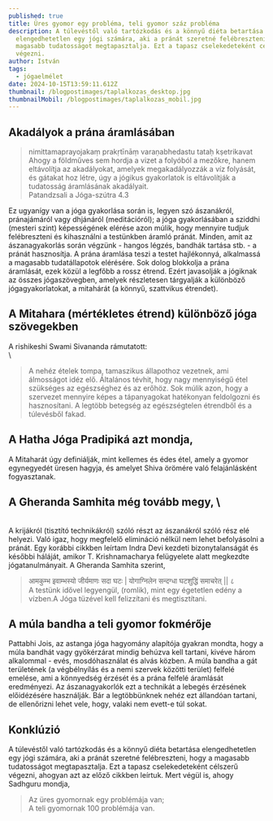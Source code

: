 ```yaml
---
published: true
title: Üres gyomor egy probléma, teli gyomor száz probléma
description: A túlevéstől való tartózkodás és a könnyű diéta betartása
  elengedhetetlen egy jógi számára, aki a pránát szeretné felébreszteni, hogy a
  magasabb tudatosságot megtapasztalja. Ezt a tapasz cselekedeteként célszerű
  végezni.
author: István
tags:
  - jógaelmélet
date: 2024-10-15T13:59:11.612Z
thumbnail: /blogpostimages/taplalkozas_desktop.jpg
thumbnailMobil: /blogpostimages/taplalkozas_mobil.jpg
---
```

## Akadályok a prána áramlásában 

> nimittamaprayojakaṃ prakṛtīnāṃ varaṇabhedastu tataḥ kṣetrikavat\
> Ahogy a földműves sem hordja a vizet a folyóból a mezőkre, hanem eltávolítja az akadályokat, amelyek megakadályozzák a víz folyását, és gátakat hoz létre,  úgy a jógikus gyakorlatok is eltávolítják a tudatosság áramlásának akadályait. \
> Patandzsali a Jóga-szútra 4.3

Ez ugyanígy van a jóga gyakorlása során is, legyen szó ászanákról, pránajámáról vagy dhjánáról (meditációról); a jóga gyakorlásában a sziddhi (mesteri szint) képességének elérése azon múlik, hogy mennyire tudjuk felébreszteni és kihasználni a testünkben áramló pránát. Minden, amit az ászanagyakorlás során végzünk - hangos légzés, bandhák tartása stb. - a pránát hasznosítja. A prána áramlása teszi a testet hajlékonnyá, alkalmassá a magasabb tudatállapotok elérésére. Sok dolog blokkolja a prána áramlását, ezek közül a legfőbb a rossz étrend. Ezért javasolják a jógiknak az összes jógaszövegben, amelyek részletesen tárgyalják a különböző jógagyakorlatokat, a mitahárát (a könnyű, szattvikus étrendet).

## A Mitahara (mértékletes étrend) különböző jóga szövegekben

A rishikeshi Swami Sivananda rámutatott: \
\
> A nehéz ételek tompa, tamaszikus állapothoz vezetnek, ami álmosságot idéz elő. Általános tévhit, hogy nagy mennyiségű étel szükséges az egészséghez és az erőhöz. Sok múlik azon, hogy a szervezet mennyire képes a tápanyagokat hatékonyan feldolgozni és hasznosítani. A legtöbb betegség az egészségtelen étrendből és a túlevésből fakad.

## A Hatha Jóga Pradipiká azt mondja,

A Mitaharát úgy definiálják, mint kellemes és édes étel, amely a gyomor egynegyedét üresen hagyja, és amelyet Shiva örömére való felajánlásként fogyasztanak.

## A Gheranda Samhita még tovább megy,  \
\
A krijákról (tisztító technikákról) szóló részt az ászanákról szóló rész elé helyezi. Való igaz, hogy megfelelő elimináció nélkül nem lehet befolyásolni a pránát.  Egy korábbi cikkben leírtam Indra Devi kezdeti bizonytalanságát és későbbi háláját, amikor T. Krishnamacharya felügyelete alatt megkezdte jógatanulmányait. A Gheranda Samhita szerint,

> आमकुम्भ इवाम्भस्यो जीर्यमाणः सदा घटः | योगाग्निलेन सन्दग्धा घटशुद्धिं समाचरेत् || ८\
> A testünk idővel legyengül, (romlik), mint egy égetetlen edény a vízben. ​​A Jóga tüzével kell felizzítani és megtisztítani.  

## A múla bandha a teli gyomor fokmérője

Pattabhi Jois, az astanga jóga hagyomány alapítója gyakran mondta, hogy a múla bandhát vagy gyökérzárat mindig behúzva kell tartani, kivéve három alkalommal - evés, mosdóhasználat és alvás közben. A múla bandha a gát területének (a végbélnyílás és a nemi szervek közötti terület) felfelé emelése, ami a könnyedség érzését és a prána felfelé áramlását eredményezi. Az ászanagyakorlók ezt a technikát a lebegés érzésének előidézésére használják. Bár a legtöbbünknek nehéz ezt állandóan tartani, de ellenőrizni lehet vele, hogy, valaki nem evett-e túl sokat.

## Konklúzió

A túlevéstől való tartózkodás és a könnyű diéta betartása elengedhetetlen egy jógi számára, aki a pránát szeretné felébreszteni, hogy a magasabb tudatosságot megtapasztalja. Ezt a tapasz cselekedeteként célszerű végezni, ahogyan azt az előző cikkben leírtuk. Mert végül is, ahogy Sadhguru mondja, 

> Az üres gyomornak egy problémája van;\
> A teli gyomornak 100 problémája van.
